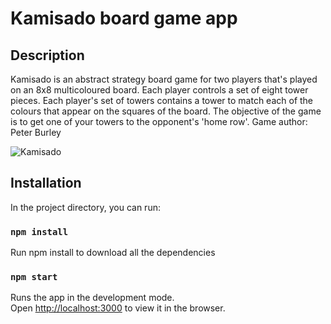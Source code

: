 # Kamisado board game app

## Description
Kamisado is an abstract strategy board game for two players that's played on an 8x8 multicoloured board. Each player controls a set of eight tower pieces. Each player's set of towers contains a tower to match each of the colours that appear on the squares of the board. The objective of the game is to get one of your towers to the opponent's 'home row'.
Game author:	Peter Burley

![Kamisado](https://user-images.githubusercontent.com/64429543/123008810-6ccb6900-d370-11eb-8ae0-832e0be79361.png)


## Installation
In the project directory, you can run:

### `npm install`
Run npm install to download all the dependencies

### `npm start`
Runs the app in the development mode.\
Open [http://localhost:3000](http://localhost:3000) to view it in the browser.


